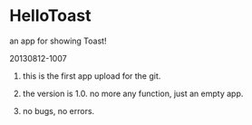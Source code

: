 HelloToast
==========

an app for showing Toast!

20130812-1007

1. this is the first app upload for the git.

2. the version is 1.0. no more any function, just an empty app.

3. no bugs, no errors. 
